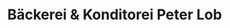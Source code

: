 ---
title: "Bäckerei & Konditorei Peter Lob"
url: /odenthal/baeckerei-und-konditorei-peter-lob/
shop: Bäckerei
---